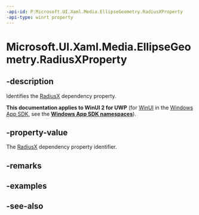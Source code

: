 ```yaml
---
-api-id: P:Microsoft.UI.Xaml.Media.EllipseGeometry.RadiusXProperty
-api-type: winrt property
---
```


<!-- Property syntax
public Windows.UI.Xaml.DependencyProperty RadiusXProperty { get; }
-->

# Microsoft.UI.Xaml.Media.EllipseGeometry.RadiusXProperty

## -description
Identifies the [RadiusX](ellipsegeometry_radiusx.md) dependency property.

**This documentation applies to WinUI 2 for UWP** (for [WinUI](/windows/apps/winui/winui3/) in the [Windows App SDK](/windows/apps/windows-app-sdk/), see the **[Windows App SDK namespaces](/windows/windows-app-sdk/api/winrt/)**).

## -property-value
The [RadiusX](ellipsegeometry_radiusx.md) dependency property identifier.

## -remarks

## -examples

## -see-also
